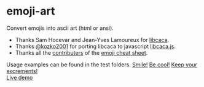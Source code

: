 # emoji-art
Convert emojis into ascii art (html or ansi).

* Thanks Sam Hocevar and Jean-Yves Lamoureux for [libcaca](http://caca.zoy.org/wiki/libcaca).
* Thanks [@kozko2001](https://github.com/kozko2001) for porting libcaca to javascript [libcaca.js](https://github.com/kozko2001/libcaca.js).
* Thanks all the [contributers](https://github.com/WebpageFX/emoji-cheat-sheet.com) of the [emoji cheat sheet](https://www.webpagefx.com/tools/emoji-cheat-sheet/).

Usage examples can be found in the test folders.
[Smile!](https://nidi3.github.io/emoji-art/demo/smile.html)
[Be cool!](https://nidi3.github.io/emoji-art/demo/cool.html)
[Keep your excrements!](https://nidi3.github.io/emoji-art/demo/shit.html)
<br>
[Live demo](https://nidi3.github.io/emoji-art/demo/demo.html)
